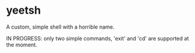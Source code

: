# yeetsh

A custom, simple shell with a horrible name.

IN PROGRESS: only two simple commands, 'exit' and 'cd' are supported at the moment. 
